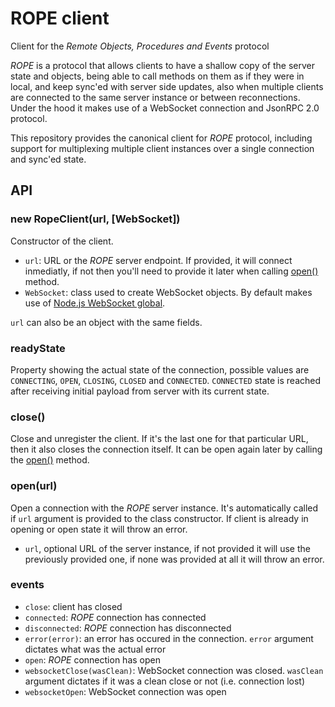 # ROPE client

Client for the *Remote Objects, Procedures and Events* protocol

*ROPE* is a protocol that allows clients to have a shallow copy of the server
state and objects, being able to call methods on them as if they were in local,
and keep sync'ed with server side updates, also when multiple clients are
connected to the same server instance or between reconnections. Under the hood
it makes use of a WebSocket connection and JsonRPC 2.0 protocol.

This repository provides the canonical client for *ROPE* protocol, including
support for multiplexing multiple client instances over a single connection and
sync'ed state.

## API

### new RopeClient(url, [WebSocket])

Constructor of the client.

- `url`: URL or the *ROPE* server endpoint. If provided, it will connect
   inmediatly, if not then you'll need to provide it later when calling
   [open()](#openurl) method.
- `WebSocket`: class used to create WebSocket objects. By default makes use of
  [Node.js WebSocket global](https://nodejs.org/api/globals.html#websocket).

`url` can also be an object with the same fields.

### readyState

Property showing the actual state of the connection, possible values are
`CONNECTING`, `OPEN`, `CLOSING`, `CLOSED` and `CONNECTED`. `CONNECTED` state is
reached after receiving initial payload from server with its current state.

### close()

Close and unregister the client. If it's the last one for that particular URL,
then it also closes the connection itself. It can be open again later by calling
the [open()](#openurl) method.

### open(url)

Open a connection with the *ROPE* server instance. It's automatically called if
`url` argument is provided to the class constructor. If client is already in
opening or open state it will throw an error.

- `url`, optional URL of the server instance, if not provided it will use the
  previously provided one, if none was provided at all it will throw an error.

### events

- `close`: client has closed
- `connected`: *ROPE* connection has connected
- `disconnected`: *ROPE* connection has disconnected
- `error(error)`: an error has occured in the connection. `error` argument
  dictates what was the actual error
- `open`: *ROPE* connection has open
- `websocketClose(wasClean)`: WebSocket connection was closed. `wasClean`
  argument dictates if it was a clean close or not (i.e. connection lost)
- `websocketOpen`: WebSocket connection was open
